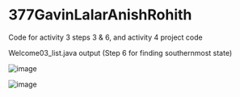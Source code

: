 # 377GavinLalarAnishRohith
Code for activity 3 steps 3 &amp; 6, and activity 4 project code



Welcome03_list.java output (Step 6 for finding southernmost state)

![image](https://github.com/user-attachments/assets/ae6737b0-84f1-4c16-a781-28e4879cba3e)

![image](https://github.com/user-attachments/assets/e94c0580-baac-4fc2-9453-9b25d328e91d)



